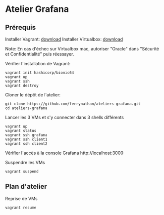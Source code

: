 # Atelier Grafana

## Prérequis

Installer Vagrant: [download](https://www.vagrantup.com/downloads)
Installer Virtualbox: [download](https://www.virtualbox.org/wiki/Downloads)

Note: En cas d'échec sur Virtualbox mac, autoriser "Oracle" dans "Sécurité et Confidentialité" puis réessayer.

Vérifier l'installation de Vagrant:
```console
vagrant init hashicorp/bionic64
vagrant up
vagrant ssh
vagrant destroy
```
Cloner le dépôt de l'atelier:
```console
git clone https://github.com/ferrynathan/ateliers-grafana.git
cd ateliers-grafana
```
Lancer les 3 VMs et s'y connecter dans 3 shells différents
```console
vagrant up
vagrant status
vagrant ssh grafana
vagrant ssh client1
vagrant ssh client2
```

Vérifier l'accès à la console Grafana http://localhost:3000

Suspendre les VMs

```console
vagrant suspend
```

## Plan d'atelier

Reprise de VMs

```console
vagrant resume
```





